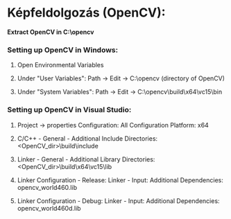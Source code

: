 # Képfeldolgozás (OpenCV):

   **Extract OpenCV in C:\opencv**

   ### Setting up OpenCV in Windows:
    
   1. Open Environmental Variables
    
   2. Under "User Variables":
      Path -> Edit -> C:\opencv (directory of OpenCV)

   3. Under "System Variables":
      Path -> Edit -> C:\opencv\build\x64\vc15\bin


   ### Setting up OpenCV in Visual Studio: 

   1. Project -> <Project name> properties
      Configuration: All Configuration
      Platform: x64

   2. C/C++ - General - Additional Include Directories:
      <OpenCV_dir>\build\include

   3. Linker - General - Additional Library Directories:
      <OpenCV_dir>\build\x64\vc15\lib

   4. Linker Configuration - Release:
      Linker - Input:
      Additional Dependencies: opencv_world460.lib

   5. Linker Configuration - Debug:
      Linker - Input:
      Additional Dependencies: opencv_world460d.lib
